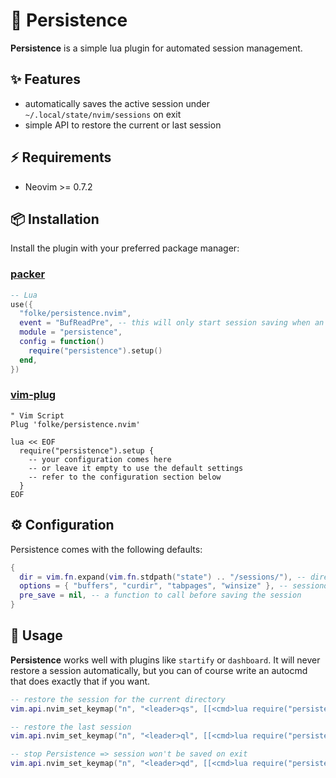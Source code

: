 # 💾 Persistence

**Persistence** is a simple lua plugin for automated session management.

## ✨ Features

- automatically saves the active session under `~/.local/state/nvim/sessions` on exit
- simple API to restore the current or last session

## ⚡️ Requirements

- Neovim >= 0.7.2

## 📦 Installation

Install the plugin with your preferred package manager:

### [packer](https://github.com/wbthomason/packer.nvim)

```lua
-- Lua
use({
  "folke/persistence.nvim",
  event = "BufReadPre", -- this will only start session saving when an actual file was opened
  module = "persistence",
  config = function()
    require("persistence").setup()
  end,
})
```

### [vim-plug](https://github.com/junegunn/vim-plug)

```vim
" Vim Script
Plug 'folke/persistence.nvim'

lua << EOF
  require("persistence").setup {
    -- your configuration comes here
    -- or leave it empty to use the default settings
    -- refer to the configuration section below
  }
EOF
```

## ⚙️ Configuration

Persistence comes with the following defaults:

```lua
{
  dir = vim.fn.expand(vim.fn.stdpath("state") .. "/sessions/"), -- directory where session files are saved
  options = { "buffers", "curdir", "tabpages", "winsize" }, -- sessionoptions used for saving
  pre_save = nil, -- a function to call before saving the session
}
```

## 🚀 Usage

**Persistence** works well with plugins like `startify` or `dashboard`. It will never restore a session automatically,
but you can of course write an autocmd that does exactly that if you want.

```lua
-- restore the session for the current directory
vim.api.nvim_set_keymap("n", "<leader>qs", [[<cmd>lua require("persistence").load()<cr>]], {})

-- restore the last session
vim.api.nvim_set_keymap("n", "<leader>ql", [[<cmd>lua require("persistence").load({ last = true })<cr>]], {})

-- stop Persistence => session won't be saved on exit
vim.api.nvim_set_keymap("n", "<leader>qd", [[<cmd>lua require("persistence").stop()<cr>]], {})
```
